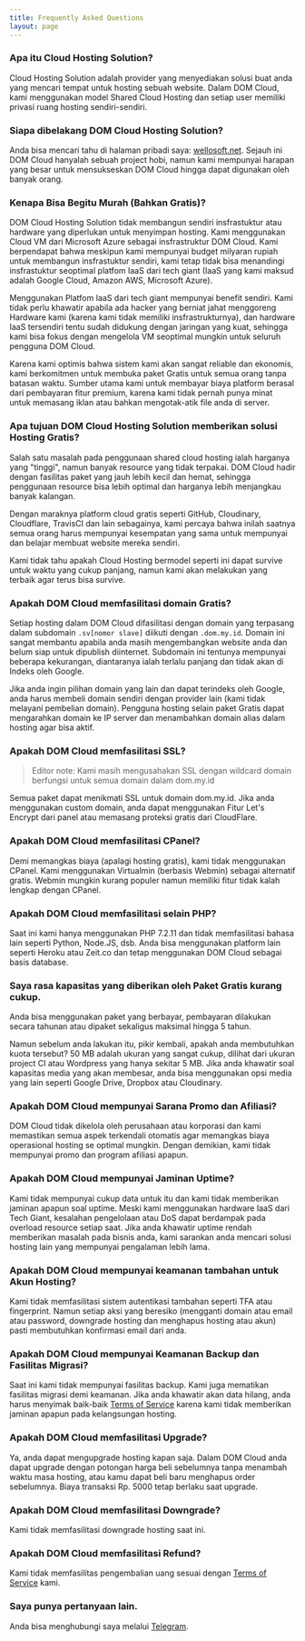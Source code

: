 ```yaml
---
title: Frequently Asked Questions
layout: page
---
```


### Apa itu Cloud Hosting Solution?

Cloud Hosting Solution adalah provider yang menyediakan solusi buat anda yang mencari tempat untuk hosting sebuah website. Dalam DOM Cloud, kami menggunakan model Shared Cloud Hosting dan setiap user memiliki privasi ruang hosting sendiri-sendiri.

### Siapa dibelakang DOM Cloud Hosting Solution?

Anda bisa mencari tahu di halaman pribadi saya: [wellosoft.net](https://wellosoft.net). Sejauh ini DOM Cloud hanyalah sebuah project hobi, namun kami mempunyai harapan yang besar untuk mensukseskan DOM Cloud hingga dapat digunakan oleh banyak orang.

### Kenapa Bisa Begitu Murah (Bahkan Gratis)?

DOM Cloud Hosting Solution tidak membangun sendiri insfrastuktur atau hardware yang diperlukan untuk menyimpan hosting. Kami menggunakan Cloud VM dari Microsoft Azure sebagai insfrastruktur DOM Cloud. Kami berpendapat bahwa meskipun kami mempunyai budget milyaran rupiah untuk membangun insfrastuktur sendiri, kami tetap tidak bisa menandingi insfrastuktur seoptimal platfom IaaS dari tech giant (IaaS yang kami maksud adalah Google Cloud, Amazon AWS, Microsoft Azure).

Menggunakan Platfom IaaS dari tech giant mempunyai benefit sendiri. Kami tidak perlu khawatir apabila ada hacker yang berniat jahat menggoreng Hardware kami (karena kami tidak memiliki insfrastrukturnya), dan hardware IaaS tersendiri tentu sudah didukung dengan jaringan yang kuat, sehingga kami bisa fokus dengan mengelola VM seoptimal mungkin untuk seluruh pengguna DOM Cloud.

Karena kami optimis bahwa sistem kami akan sangat reliable dan ekonomis, kami berkomitmen untuk membuka paket Gratis untuk semua orang tanpa batasan waktu. Sumber utama kami untuk membayar biaya platform berasal dari pembayaran fitur premium, karena kami tidak pernah punya minat untuk memasang iklan atau bahkan mengotak-atik file anda di server.

### Apa tujuan DOM Cloud Hosting Solution memberikan solusi Hosting Gratis?

Salah satu masalah pada penggunaan shared cloud hosting ialah harganya yang "tinggi", namun banyak resource yang tidak terpakai. DOM Cloud hadir dengan fasilitas paket yang jauh lebih kecil dan hemat, sehingga penggunaan resource bisa lebih optimal dan harganya lebih menjangkau banyak kalangan.

Dengan maraknya platform cloud gratis seperti GitHub, Cloudinary, Cloudflare, TravisCI dan lain sebagainya, kami percaya bahwa inilah saatnya semua orang harus mempunyai kesempatan yang sama untuk mempunyai dan belajar membuat website mereka sendiri.

Kami tidak tahu apakah Cloud Hosting bermodel seperti ini dapat survive untuk waktu yang cukup panjang, namun kami akan melakukan yang terbaik agar terus bisa survive.

### Apakah DOM Cloud memfasilitasi domain Gratis?

Setiap hosting dalam DOM Cloud difasilitasi dengan domain yang terpasang dalam subdomain `.sv[nomor slave]` diikuti dengan `.dom.my.id`. Domain ini sangat membantu apabila anda masih mengembangkan website anda dan belum siap untuk dipublish diinternet. Subdomain ini tentunya mempunyai beberapa kekurangan, diantaranya ialah terlalu panjang dan tidak akan di Indeks oleh Google.

Jika anda ingin pilihan domain yang lain dan dapat terindeks oleh Google, anda harus membeli domain sendiri dengan provider lain (kami tidak melayani pembelian domain). Pengguna hosting selain paket Gratis dapat mengarahkan domain ke IP server dan menambahkan domain alias dalam hosting agar bisa aktif.

### Apakah DOM Cloud memfasilitasi SSL?

> Editor note: Kami masih mengusahakan SSL dengan wildcard domain berfungsi untuk semua domain dalam dom.my.id

Semua paket dapat menikmati SSL untuk domain dom.my.id. Jika anda menggunakan custom domain, anda dapat menggunakan Fitur Let's Encrypt dari panel atau memasang proteksi gratis dari CloudFlare.

### Apakah DOM Cloud memfasilitasi CPanel?

Demi memangkas biaya (apalagi hosting gratis), kami tidak menggunakan CPanel. Kami menggunakan Virtualmin (berbasis Webmin) sebagai alternatif gratis. Webmin mungkin kurang populer namun memiliki fitur tidak kalah lengkap dengan CPanel.

### Apakah DOM Cloud memfasilitasi selain PHP?

Saat ini kami hanya menggunakan PHP 7.2.11 dan tidak memfasilitasi bahasa lain seperti Python, Node.JS, dsb. Anda bisa menggunakan platform lain seperti Heroku atau Zeit.co dan tetap menggunakan DOM Cloud sebagai basis database.

### Saya rasa kapasitas yang diberikan oleh Paket Gratis kurang cukup.

Anda bisa menggunakan paket yang berbayar, pembayaran dilakukan secara tahunan atau dipaket sekaligus maksimal hingga 5 tahun.

Namun sebelum anda lakukan itu, pikir kembali, apakah anda membutuhkan kuota tersebut? 50 MB adalah ukuran yang sangat cukup, dilihat dari ukuran project CI atau Wordpress yang hanya sekitar 5 MB. Jika anda khawatir soal kapasitas media yang akan membesar, anda bisa menggunakan opsi media yang lain seperti Google Drive, Dropbox atau Cloudinary.

### Apakah DOM Cloud mempunyai Sarana Promo dan Afiliasi?

DOM Cloud tidak dikelola oleh perusahaan atau korporasi dan kami memastikan semua aspek terkendali otomatis agar memangkas biaya operasional hosting se optimal mungkin. Dengan demikian, kami tidak mempunyai promo dan program afiliasi apapun.

### Apakah DOM Cloud mempunyai Jaminan Uptime?

Kami tidak mempunyai cukup data untuk itu dan kami tidak memberikan jaminan apapun soal uptime. Meski kami menggunakan hardware IaaS dari Tech Giant, kesalahan pengelolaan atau DoS dapat berdampak pada overload resource setiap saat. Jika anda khawatir uptime rendah memberikan masalah pada bisnis anda, kami sarankan anda mencari solusi hosting lain yang mempunyai pengalaman lebih lama.

### Apakah DOM Cloud mempunyai keamanan tambahan untuk Akun Hosting?

Kami tidak memfasilitasi sistem autentikasi tambahan seperti TFA atau fingerprint. Namun setiap aksi yang beresiko (mengganti domain atau email atau password, downgrade hosting dan menghapus hosting atau akun) pasti membutuhkan konfirmasi email dari anda.

### Apakah DOM Cloud mempunyai Keamanan Backup dan Fasilitas Migrasi?

Saat ini kami tidak mempunyai fasilitas backup. Kami juga mematikan fasilitas migrasi demi keamanan. Jika anda khawatir akan data hilang, anda harus menyimak baik-baik [Terms of Service](/tos) karena kami tidak memberikan jaminan apapun pada kelangsungan hosting.

### Apakah DOM Cloud memfasilitasi Upgrade?

Ya, anda dapat mengupgrade hosting kapan saja. Dalam DOM Cloud anda dapat upgrade dengan potongan harga beli sebelumnya tanpa menambah waktu masa hosting, atau kamu dapat beli baru menghapus order sebelumnya. Biaya transaksi Rp. 5000 tetap berlaku saat upgrade.

### Apakah DOM Cloud memfasilitasi Downgrade?

Kami tidak memfasilitasi downgrade hosting saat ini.

### Apakah DOM Cloud memfasilitasi Refund?

Kami tidak memfasilitas pengembalian uang sesuai dengan [Terms of Service](/tos) kami.

### Saya punya pertanyaan lain.

Anda bisa menghubungi saya melalui [Telegram](https://t.me/WIIIN0DE).